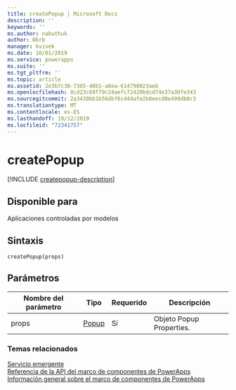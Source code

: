 ```yaml
---
title: createPopup | Microsoft Docs
description: ''
keywords: ''
ms.author: nabuthuk
author: Nkrb
manager: kvivek
ms.date: 10/01/2019
ms.service: powerapps
ms.suite: ''
ms.tgt_pltfrm: ''
ms.topic: article
ms.assetid: 2e3b7c38-7365-40b1-a0ea-614798023aeb
ms.openlocfilehash: 8cd23c69f79c24aefc72420bdcd74e37a30fe343
ms.sourcegitcommit: 2a3430bb1b56dbf6c444afe2b8eecd0e499db0c3
ms.translationtype: MT
ms.contentlocale: es-ES
ms.lasthandoff: 10/12/2019
ms.locfileid: "72341757"
---
```

# <a name="createpopup"></a>createPopup

[!INCLUDE [createpopup-description](includes/createpopup-description.md)]

## <a name="available-for"></a>Disponible para 

Aplicaciones controladas por modelos

## <a name="syntax"></a>Sintaxis

`createPopup(props)`

## <a name="parameters"></a>Parámetros

| Nombre del parámetro|Tipo|Requerido|Descripción|
| ------------- |----|--------|-----------|
|props|[Popup](../popup.md)|Sí|Objeto Popup Properties.|


### <a name="related-topics"></a>Temas relacionados

[Servicio emergente](../popupservice.md)<br/>
[Referencia de la API del marco de componentes de PowerApps](../../reference/index.md)<br/>
[Información general sobre el marco de componentes de PowerApps](../../overview.md)